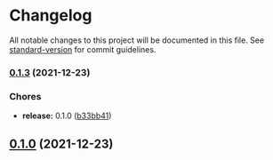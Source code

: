 # Changelog

All notable changes to this project will be documented in this file. See [standard-version](https://github.com/conventional-changelog/standard-version) for commit guidelines.

### [0.1.3](https://github.com/mokkapps/changelog-generator-demo/compare/v0.1.2...v0.1.3) (2021-12-23)


### Chores

* **release:** 0.1.0 ([b33bb41](https://github.com/mokkapps/changelog-generator-demo/commits/b33bb41f7ecc2d62f2f40ef707e8d810aca3600d))

## [0.1.0](https://github.com/mokkapps/changelog-generator-demo/compare/v0.1.2...v0.1.0) (2021-12-23)
